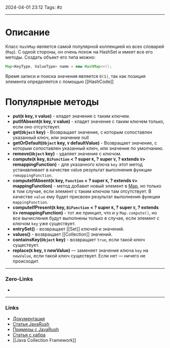 2024-04-01 23:12
Tags: #z

___
# Описание
Класс `HashMap` является самой популярной коллекцией из всех словарей (`Map`). С одной стороны, он очень похож на HashSet и имеет все его методы.
Создать объект его типа можно:
```java
Map<KeyType, ValueType> name = new HashMap<>();
```
Время записи и поиска значения является `O(1)`, так как позиция элемента определяется с помощью [[HashCode]]
# Популярные методы
- **put(`K` key, `V` value)** - кладет значение с таким ключем.
- **putIfAbsent(`K` key, `V` value)** - кладет значение с таким ключем только, если оно отсутствует.
- **get(`Object` key)** - Возвращает значение, с которым сопоставлен указанный ключ, или значение null
- **getOrDefault(`Object` key, `V` defaultValue)** - Возвращает значение, с которым сопоставлен указанный ключ, или значение по умолчанию.
- **remove(`Object` key)** - удаляет значение с ключом.
- **compute(`K` key, `BiFunction` < ? super `K`, ? super `V`, ? extends `V`> remappingFunction)** - для указанного ключа `key` этот метод устанавливает в качестве value результат выполнения функции `remappingFunction`.
- **computeIfAbsent(`K` key, `Function` < ? super `K`, ? extends `V`> mappingFunction)** - метод добавит новый элемент в [Map](https://javarush.com/groups/posts/763-9-glavnihkh-voprosov-o-map-v-java), но только в том случае, если элемент с таким ключом там отсутствует. В качестве `value` ему будет присвоен результат выполнения функции `mappingFunction`.
- **computeIfPresent(`K` key, `BiFunction` < ? super `K`, ? super `V`, ? extends `V`> remappingFunction)** - тот же принцип, что и у `Map.compute()`, но все вычисления будут выполнены только в случае, если элемент с ключом `key` уже существует.
- **entrySet()** - возвращает [[Set]] ключей и значений.
- **values()** - возвращает [[Collection]] значений.
- **containsKey(`Object` key)** - возвращает `true`, если такой ключ существует.
- **replace(`K` key, `V` newValue)** — заменяет значение ключа `key` на `newValue`, если такой ключ существует. Если нет — ничего не происходит.


___
### Zero-Links
- 

___
### Links
- [Документация](https://docs.oracle.com/javase/8/docs/api/java/util/HashMap.html)
- [Статья JavaRush](https://javarush.com/quests/lectures/questsyntaxpro.level13.lecture03)
- [Примеры с JavaRush](https://javarush.com/groups/posts/524-khvatit-pisatjh-ciklih-top-10-luchshikh-metodov-dlja-rabotih-s-kollekcijami-iz-java8)
- [Статья с хабра](https://habr.com/ru/articles/128017/)
- [[Java Collection Framework]]